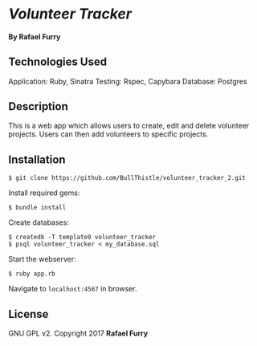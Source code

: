 # _Volunteer Tracker_

#### By Rafael Furry

## Technologies Used

Application: Ruby, Sinatra
Testing: Rspec, Capybara
Database: Postgres

Description
------------

This is a web app which allows users to create, edit and delete volunteer projects. Users can then add volunteers to specific projects.


Installation
------------

```
$ git clone https://github.com/BullThistle/volunteer_tracker_2.git
```

Install required gems:
```
$ bundle install
```

Create databases:
```
$ createdb -T template0 volunteer_tracker
$ psql volunteer_tracker < my_database.sql
```

Start the webserver:
```
$ ruby app.rb
```

Navigate to `localhost:4567` in browser.

License
-------

GNU GPL v2. Copyright 2017 **Rafael Furry**

